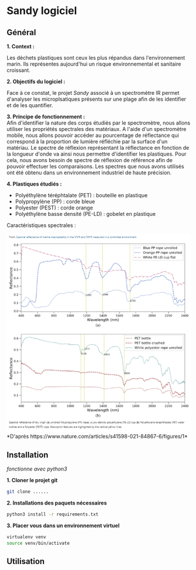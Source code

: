 # Sandy logiciel  

## Général

**1. Context :**

Les déchets plastiques sont ceux les plus répandus dans l'environnement marin. Ils représentes aujourd'hui un risque environnemental et sanitaire croissant.    

**2. Objectifs du logiciel :**

Face à ce constat, le projet *Sandy* associé à un spectromètre IR permet d'analyser les microplsatiques présents sur une plage afin de les identifier et de les quantifier.

**3. Principe de fonctionnement :**  
Afin d'identifier la nature des corps étudiés par le spectromètre, nous allons utiliser les propriétés spectrales des matériaux. A l'aide d'un spectromètre mobile, nous allons pouvoir accéder au pourcentage de réflectance qui correspond à la proportion de lumière réfléchie par la surface d'un matériau. Le spectre de réflexion représentant la réflectance en fonction de la longueur d'onde va ainsi nous permettre d'identifier les plastiques.
Pour cela, nous avons besoin de spectre de réflexion de référence afin de pouvoir effectuer les comparaisons. Les spectres que nous avons utilisés ont été obtenu dans un environnement industriel de haute précision. 

**4. Plastiques étudiés :**

* Polyéthylène téréphtalate (PET) : bouteille en plastique
* Polypropylène (PP) : corde bleue
* Polyester (PEST) : corde orange
* Polyéthylène basse densité (PE-LD) : gobelet en plastique

Caractéristiques spectrales :

<img src="https://github.com/lebonq/projet_sandy/blob/main/courbeReflexion.PNG"/>  
*D'après https://www.nature.com/articles/s41598-021-84867-6/figures/1*

## Installation

_fonctionne avec python3_   

**1. Cloner le projet git**

```bash
git clone ......
```

**2. Installations des paquets nécessaires**

```bash
python3 install -r requirements.txt
```

**3. Placer vous dans un environnement virtuel**

```bash
virtualenv venv
source venv/bin/activate
```

## Utilisation
